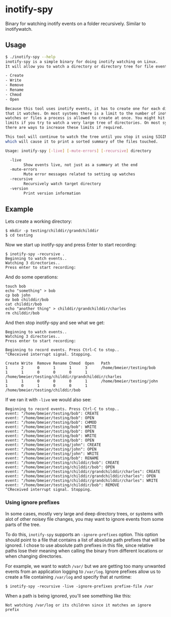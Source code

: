# inotify-spy

Binary for watching inotify events on a folder recursively. Similar to inotifywatch.

## Usage

```bash
$ ./inotify-spy --help
inotify-spy is a simple binary for doing inotify watching on Linux.
It will allow you to watch a directory or directory tree for file events:

- Create
- Write
- Remove
- Rename
- Chmod
- Open

Because this tool uses inotify events, it has to create one for each directory
that it watches. On most systems there is a limit to the number of inotify
watches or files a process is allowed to create at once. You might hit these
limits if you try to watch a very large tree of directories. On most systems
there are ways to increase these limits if required.

This tool will continue to watch the tree until you stop it using SIGINT (Ctrl-C)
which will cause it to print a sorted summary of the files touched.

Usage: inotify-spy [-live] [-mute-errors] [-recursive] directory

  -live
        Show events live, not just as a summary at the end
  -mute-errors
        Mute error messages related to setting up watches
  -recursive
        Recursively watch target directory
  -version
        Print version information
```

## Example

Lets create a working directory:

```
$ mkdir -p testing/childdir/grandchilddir
$ cd testing
```

Now we start up inotify-spy and press Enter to start recording:

```
$ inotify-spy -recursive .
Beginning to watch events..
Watching 3 directories..
Press enter to start recording:

```

And do some operations:

```
touch bob
echo "something" > bob
cp bob john
mv bob childdir/bob
cat childdir/bob
echo "another thing" > childdir/grandchilddir/charles
rm childdir/bob
```

And then stop inotify-spy and see what we get:

```
Beginning to watch events..
Watching 3 directories..
Press enter to start recording:

Beginning to record events. Press Ctrl-C to stop..
^CReceived interrupt signal. Stopping.

Create Write  Remove Rename Chmod  Open   Path
1      2      0      1      1      3      /home/bmeier/testing/bob
1      1      0      0      0      1      /home/bmeier/testing/childdir/grandchilddir/charles
1      1      0      0      0      1      /home/bmeier/testing/john
1      0      1      0      0      1      /home/bmeier/testing/childdir/bob
```

If we ran it with `-live` we would also see:

```
Beginning to record events. Press Ctrl-C to stop..
event: "/home/bmeier/testing/bob": CREATE
event: "/home/bmeier/testing/bob": OPEN
event: "/home/bmeier/testing/bob": CHMOD
event: "/home/bmeier/testing/bob": WRITE
event: "/home/bmeier/testing/bob": OPEN
event: "/home/bmeier/testing/bob": WRITE
event: "/home/bmeier/testing/bob": OPEN
event: "/home/bmeier/testing/john": CREATE
event: "/home/bmeier/testing/john": OPEN
event: "/home/bmeier/testing/john": WRITE
event: "/home/bmeier/testing/bob": RENAME
event: "/home/bmeier/testing/childdir/bob": CREATE
event: "/home/bmeier/testing/childdir/bob": OPEN
event: "/home/bmeier/testing/childdir/grandchilddir/charles": CREATE
event: "/home/bmeier/testing/childdir/grandchilddir/charles": OPEN
event: "/home/bmeier/testing/childdir/grandchilddir/charles": WRITE
event: "/home/bmeier/testing/childdir/bob": REMOVE
^CReceived interrupt signal. Stopping.
```

### Using ignore prefixes

In some cases, mostly very large and deep directory trees, or systems with
alot of other noisey file changes, you may want to ignore events from some
parts of the tree.

To do this, `inotify-spy` supports an `-ignore-prefixes` option. This option
should point to a file that contains a list of absolute path prefixes that will
be ignored. I chose to use absolute path prefixes in this file, since relative
paths lose their meaning when calling the binary from different locations or
when changing directories.

For example, we want to watch `/var/` but we are getting too many unwanted
events from an application logging to `/var/log`. Ignore prefixes allow us
to create a file containing `/var/log` and specify that at runtime:

```
$ inotify-spy -recursive -live -ignore-prefixes prefixe-file /var
```

When a path is being ignored, you'll see something like this:

```
Not watching /var/log or its children since it matches an ignore prefix
```
